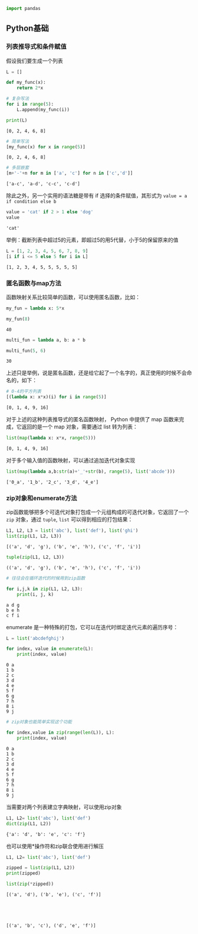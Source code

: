```python
import pandas
```

## Python基础

### 列表推导式和条件赋值

假设我们要生成一个列表


```python
L = []

def my_func(x):
    return 2*x

# 复杂写法
for i in range(5):
    L.append(my_func(i))

print(L)
```

    [0, 2, 4, 6, 8]
    


```python
# 简单写法
[my_func(x) for x in range(5)]
```




    [0, 2, 4, 6, 8]




```python
# 多层嵌套
[m+'-'+n for m in ['a', 'c'] for n in ['c','d']]
```




    ['a-c', 'a-d', 'c-c', 'c-d']



除此之外，另一个实用的语法糖是带有 if 选择的条件赋值，其形式为 `value = a if condition else b`


```python
value = 'cat' if 2 > 1 else 'dog'
value
```




    'cat'



举例：截断列表中超过5的元素，即超过5的用5代替，小于5的保留原来的值


```python
L = [1, 2, 3, 4, 5, 6, 7, 8, 9]
[i if i <= 5 else 5 for i in L]
```




    [1, 2, 3, 4, 5, 5, 5, 5, 5]



### 匿名函数与map方法

函数映射关系比较简单的函数，可以使用匿名函数，比如：


```python
my_fun = lambda x: 5*x

my_fun(8)
```




    40




```python
multi_fun = lambda a, b: a * b

multi_fun(5, 6)
```




    30



上述只是举例，说是匿名函数，还是给它起了一个名字的，真正使用的时候不会命名的，如下：


```python
# 0-4的平方列表
[(lambda x: x*x)(i) for i in range(5)]
```




    [0, 1, 4, 9, 16]



对于上述的这种列表推导式的匿名函数映射， Python 中提供了 map 函数来完成，它返回的是一个 map 对象，需要通过 list 转为列表：


```python
list(map(lambda x: x*x, range(5)))
```




    [0, 1, 4, 9, 16]



对于多个输入值的函数映射，可以通过追加迭代对象实现


```python
list(map(lambda a,b:str(a)+'_'+str(b), range(5), list('abcde')))
```




    ['0_a', '1_b', '2_c', '3_d', '4_e']



### zip对象和enumerate方法

zip函数能够把多个可迭代对象打包成一个元组构成的可迭代对象，它返回了一个 `zip` 对象，通过 `tuple`, `list` 可以得到相应的打包结果：


```python
L1, L2, L3 = list('abc'), list('def'), list('ghi')
list(zip(L1, L2, L3))
```




    [('a', 'd', 'g'), ('b', 'e', 'h'), ('c', 'f', 'i')]




```python
tuple(zip(L1, L2, L3))
```




    (('a', 'd', 'g'), ('b', 'e', 'h'), ('c', 'f', 'i'))




```python
# 往往会在循环迭代的时候用到zip函数

for i,j,k in zip(L1, L2, L3):
    print(i, j, k)
```

    a d g
    b e h
    c f i
    

enumerate 是一种特殊的打包，它可以在迭代时绑定迭代元素的遍历序号：


```python
L = list('abcdefghij')

for index, value in enumerate(L):
    print(index, value)
```

    0 a
    1 b
    2 c
    3 d
    4 e
    5 f
    6 g
    7 h
    8 i
    9 j
    


```python
# zip对象也能简单实现这个功能

for index,value in zip(range(len(L)), L):
    print(index, value)
```

    0 a
    1 b
    2 c
    3 d
    4 e
    5 f
    6 g
    7 h
    8 i
    9 j
    

当需要对两个列表建立字典映射，可以使用zip对象


```python
L1, L2= list('abc'), list('def')
dict(zip(L1, L2))
```




    {'a': 'd', 'b': 'e', 'c': 'f'}



也可以使用*操作符和zip联合使用进行解压


```python
L1, L2= list('abc'), list('def')

zipped = list(zip(L1, L2))
print(zipped)

list(zip(*zipped))
```

    [('a', 'd'), ('b', 'e'), ('c', 'f')]
    




    [('a', 'b', 'c'), ('d', 'e', 'f')]


